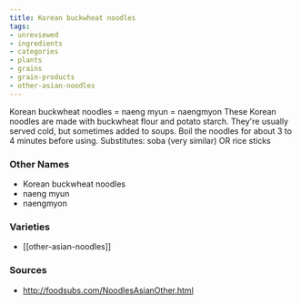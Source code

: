 ```yaml
---
title: Korean buckwheat noodles
tags:
- unreviewed
- ingredients
- categories
- plants
- grains
- grain-products
- other-asian-noodles
---
```

Korean buckwheat noodles = naeng myun = naengmyon These Korean noodles are made with buckwheat flour and potato starch. They're usually served cold, but sometimes added to soups. Boil the noodles for about 3 to 4 minutes before using. Substitutes: soba (very similar) OR rice sticks

### Other Names

* Korean buckwheat noodles
* naeng myun
* naengmyon

### Varieties

* [[other-asian-noodles]]

### Sources
* http://foodsubs.com/NoodlesAsianOther.html
